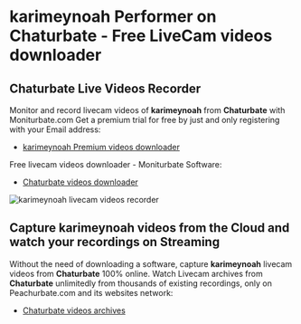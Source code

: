# karimeynoah Performer on Chaturbate - Free LiveCam videos downloader

## Chaturbate Live Videos Recorder

Monitor and record livecam videos of **karimeynoah** from **Chaturbate** with Moniturbate.com
Get a premium trial for free by just and only registering with your Email address:
* [karimeynoah Premium videos downloader](https://moniturbate.com/request-demo-licence-key.html)

Free livecam videos downloader - Moniturbate Software:
* [Chaturbate videos downloader](https://moniturbate.com/moniturbate-download-software.html)

![karimeynoah livecam videos recorder](https://peachurnet.com/templates/moniturbate-software.png)


## Capture karimeynoah videos from the Cloud and watch your recordings on Streaming

Without the need of downloading a software, capture **karimeynoah** livecam videos from **Chaturbate** 100% online.
Watch Livecam archives from **Chaturbate** unlimitedly from thousands of existing recordings, only on Peachurbate.com and its websites network:
* [Chaturbate videos archives](https://peachurnet.com/)